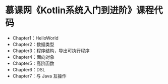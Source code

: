 # 慕课网《Kotlin系统入门到进阶》课程代码

- Chapter1：HelloWorld
- Chapter2：数据类型
- Chapter3：程序结构，导出可执行程序
- Chapter4：面向对象
- Chapter5：高阶函数
- Chapter6：DSL
- Chapter7：与 Java 互操作

